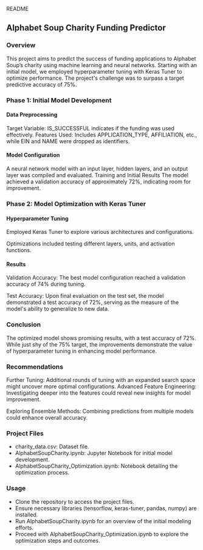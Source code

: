 README
## Alphabet Soup Charity Funding Predictor

### Overview

This project aims to predict the success of funding applications to Alphabet Soup’s charity using machine learning and neural networks. Starting with an initial model, we employed hyperparameter tuning with Keras Tuner to optimize performance. The project's challenge was to surpass a target predictive accuracy of 75%.

### Phase 1: Initial Model Development

#### Data Preprocessing

Target Variable: IS_SUCCESSFUL indicates if the funding was used effectively.
Features Used: Includes APPLICATION_TYPE, AFFILIATION, etc., while EIN and NAME were dropped as identifiers.

#### Model Configuration

A neural network model with an input layer, hidden layers, and an output layer was compiled and evaluated.
Training and Initial Results
The model achieved a validation accuracy of approximately 72%, indicating room for improvement.

### Phase 2: Model Optimization with Keras Tuner

#### Hyperparameter Tuning

Employed Keras Tuner to explore various architectures and configurations.

Optimizations included testing different layers, units, and activation functions.

#### Results

Validation Accuracy: The best model configuration reached a validation accuracy of 74% during tuning.

Test Accuracy: Upon final evaluation on the test set, the model demonstrated a test accuracy of 72%, serving as the measure of the model's ability to generalize to new data.

### Conclusion

The optimized model shows promising results, with a test accuracy of 72%. While just shy of the 75% target, the improvements demonstrate the value of hyperparameter tuning in enhancing model performance.

### Recommendations
Further Tuning: Additional rounds of tuning with an expanded search space might uncover more optimal configurations.
Advanced Feature Engineering: Investigating deeper into the features could reveal new insights for model improvement.

Exploring Ensemble Methods: Combining predictions from multiple models could enhance overall accuracy.

### Project Files

- charity_data.csv: Dataset file.
- AlphabetSoupCharity.ipynb: Jupyter Notebook for initial model development.
- AlphabetSoupCharity_Optimization.ipynb: Notebook detailing the optimization process.

### Usage

- Clone the repository to access the project files.
- Ensure necessary libraries (tensorflow, keras-tuner, pandas, numpy) are installed.
- Run AlphabetSoupCharity.ipynb for an overview of the initial modeling efforts.
- Proceed with AlphabetSoupCharity_Optimization.ipynb to explore the optimization steps and outcomes.
